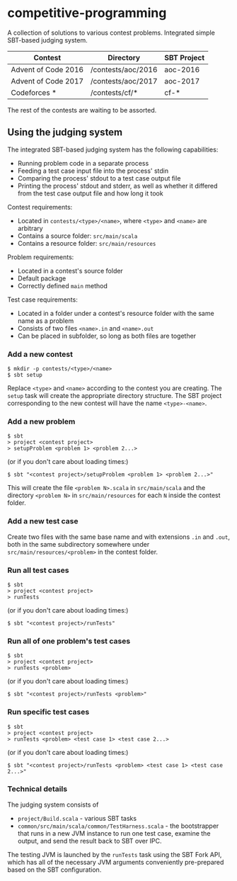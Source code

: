 # competitive-programming


A collection of solutions to various contest problems. Integrated simple SBT-based judging system.

| Contest                      | Directory              | SBT Project |
| ------------------           | ---------------------- | ----------- |
| Advent of Code 2016          | /contests/aoc/2016     | aoc-2016    |
| Advent of Code 2017          | /contests/aoc/2017     | aoc-2017    |
| Codeforces *                 | /contests/cf/*         | cf-*        |

The rest of the contests are waiting to be assorted.


## Using the judging system

The integrated SBT-based judging system has the following capabilities:
* Running problem code in a separate process
* Feeding a test case input file into the process' stdin
* Comparing the process' stdout to a test case output file
* Printing the process' stdout and stderr, as well as whether it differed from the test case output file and how long it took

Contest requirements:
* Located in `contests/<type>/<name>`, where `<type>` and `<name>` are arbitrary
* Contains a source folder: `src/main/scala`
* Contains a resource folder: `src/main/resources`

Problem requirements:
* Located in a contest's source folder
* Default package
* Correctly defined `main` method

Test case requirements:
* Located in a folder under a contest's resource folder with the same name as a problem
* Consists of two files `<name>.in` and `<name>.out`
* Can be placed in subfolder, so long as both files are together

### Add a new contest

```
$ mkdir -p contests/<type>/<name>
$ sbt setup
```

Replace `<type>` and `<name>` according to the contest you are creating.
The `setup` task will create the appropriate directory structure.
The SBT project corresponding to the new contest will have the name `<type>-<name>`.


### Add a new problem

```
$ sbt
> project <contest project>
> setupProblem <problem 1> <problem 2...>
```
(or if you don't care about loading times:)
```
$ sbt "<contest project>/setupProblem <problem 1> <problem 2...>"
```

This will create the file `<problem N>.scala` in `src/main/scala` and the directory `<problem N>` in `src/main/resources` for each `N` inside the contest folder.


### Add a new test case

Create two files with the same base name and with extensions `.in` and `.out`, both in the same subdirectory somewhere under `src/main/resources/<problem>` in the contest folder.


### Run all test cases

```
$ sbt
> project <contest project>
> runTests
```
(or if you don't care about loading times:)
```
$ sbt "<contest project>/runTests"
```


### Run all of one problem's test cases
```
$ sbt
> project <contest project>
> runTests <problem>
```
(or if you don't care about loading times:)
```
$ sbt "<contest project>/runTests <problem>"
```


### Run specific test cases
```
$ sbt
> project <contest project>
> runTests <problem> <test case 1> <test case 2...>
```
(or if you don't care about loading times:)
```
$ sbt "<contest project>/runTests <problem> <test case 1> <test case 2...>"
```


### Technical details

The judging system consists of 

* `project/Build.scala` - various SBT tasks
* `common/src/main/scala/common/TestHarness.scala` - the bootstrapper that runs in a new JVM instance to run one test case, examine the output, and send the result back to SBT over IPC.

The testing JVM is launched by the `runTests` task using the SBT Fork API, which has all of the necessary JVM arguments conveniently pre-prepared based on the SBT configuration.